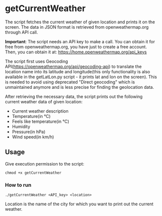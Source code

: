 # getCurrentWeather
The script fetches the current weather of given location and prints it on the screen. The data in JSON format is retrieved from openweathermap.org through API call.


**Important**: The script needs an API key to make a call. You can obtain it for free from openweathermap.org, you have just to create a free account. Then, you can obtain it at:
https://home.openweathermap.org/api_keys

The script first uses Geocoding API(https://openweathermap.org/api/geocoding-api) to translate the location name into its latitude and longitude(this only functionality is also available in the getLatLon.py script - it prints lat and lon on the screen). This is needed to avoid using deprecated "Direct geocoding" which is unmaintained anymore and is less precise for finding the geolocation data.

After retrieving the necessary data, the script prints out the following current weather data of given location:
* Current weather description
* Temperature(in °C)
* Feels like temperature(in °C)
* Humidity
* Pressure(in hPa)
* Wind speed(in km/h)

## Usage
Give execution permission to the script:

<code>chmod +x getCurrentWeather</code>



### How to run
<code>./getCurrentWeather <API_key> \<location\></code>




Location is the name of the city for which you want to print out the current weather.